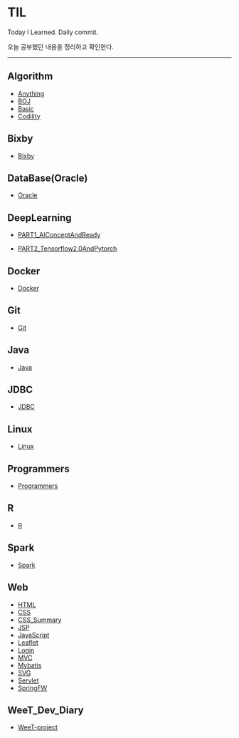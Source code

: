 # TIL
Today I Learned. Daily commit.

오늘 공부했던 내용을 정리하고 확인한다.

-----

<h2>Algorithm</h2>

- [Anything](https://github.com/SeongjinOliver/TIL/tree/master/Algorithm/Anything)
- [BOJ](https://github.com/SeongjinOliver/TIL/tree/master/Algorithm/BOJ)
- [Basic](https://github.com/SeongjinOliver/TIL/tree/master/Algorithm/Basic)
- [Codility](https://github.com/SeongjinOliver/TIL/tree/master/Algorithm/Codility)

## Bixby

- [Bixby](https://github.com/SeongjinOliver/TIL/tree/master/Bixby)

## DataBase(Oracle)

- [Oracle](https://github.com/SeongjinOliver/TIL/tree/master/DataBase(Oracle))

## DeepLearning

- [PART1_AIConceptAndReady](https://github.com/SeongjinOliver/TIL/tree/master/DeepLearning/PART1_AIConceptAndReady)

- [PART2_Tensorflow2.0AndPytorch](https://github.com/SeongjinOliver/TIL/tree/master/DeepLearning/PART2_Tensorflow2.0AndPytorch)

## Docker

- [Docker](https://github.com/SeongjinOliver/TIL/tree/master/Docker)

## Git

- [Git](https://github.com/SeongjinOliver/TIL/tree/master/Git)

## Java

- [Java](https://github.com/SeongjinOliver/TIL/tree/master/JAVA)

## JDBC

- [JDBC](https://github.com/SeongjinOliver/TIL/tree/master/JDBC)

## Linux

- [Linux](https://github.com/SeongjinOliver/TIL/tree/master/Linux)

## Programmers

- [Programmers](https://github.com/SeongjinOliver/TIL/tree/master/Programmers)

## R

- [R](https://github.com/SeongjinOliver/TIL/tree/master/R)

## Spark

- [Spark](https://github.com/SeongjinOliver/TIL/tree/master/Spark)

## Web

- [HTML](https://github.com/SeongjinOliver/TIL/tree/master/Web/HTML_CSS/HTMLCSS_Study)
- [CSS](https://github.com/SeongjinOliver/TIL/tree/master/Web/HTML_CSS/HTMLCSS_Study)
- [CSS_Summary](https://github.com/SeongjinOliver/TIL/tree/master/Web/HTML_CSS/CSS_Summary)
- [JSP](https://github.com/SeongjinOliver/TIL/tree/master/Web/JSP)
- [JavaScript](https://github.com/SeongjinOliver/TIL/tree/master/Web/JavaScript)
- [Leaflet](https://github.com/SeongjinOliver/TIL/tree/master/Web/Leaflet)
- [Login](https://github.com/SeongjinOliver/TIL/tree/master/Web/Login)
- [MVC](https://github.com/SeongjinOliver/TIL/tree/master/Web/MVC)
- [Mybatis](https://github.com/SeongjinOliver/TIL/tree/master/Web/Mybatis)
- [SVG](https://github.com/SeongjinOliver/TIL/tree/master/Web/SVG)
- [Servlet](https://github.com/SeongjinOliver/TIL/tree/master/Web/Servlet)
- [SpringFW](https://github.com/SeongjinOliver/TIL/tree/master/Web/SpringFW)

## WeeT_Dev_Diary

- [WeeT-project](https://github.com/SeongjinOliver/TIL/tree/master/wee-T_ProjectDevelopmentDairy)
